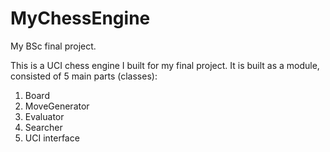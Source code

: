 # MyChessEngine
My BSc final project.

This is a UCI chess engine I built for my final project.
It is built as a module, consisted of 5 main parts (classes):
1. Board
2. MoveGenerator
3. Evaluator
4. Searcher
5. UCI interface
